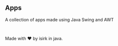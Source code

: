 ## Apps

A collection of apps made using Java Swing and AWT

&nbsp;

Made with ❤️️ by isirk in java.